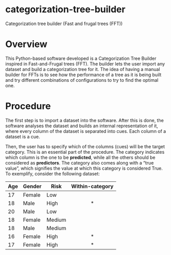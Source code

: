 # categorization-tree-builder
Categorization tree builder (Fast and frugal trees (FFT))

# Overview

This Python-based software developed is a Categorization Tree Builder inspired in Fast-and-Frugal trees  (FFT). The builder lets the user import any dataset and build a categorization tree for it. The idea of having a manual builder for FFTs is to see how the performance of a tree as it is being built and try different combinations of configurations to try to find the optimal one.

# Procedure

The first step is to import a dataset into the software. After this is done, the software analyses the dataset and builds an internal representation of it, where every column of the dataset is separated into cues. Each column of a dataset is a cue.

Then, the user has to specify which of the columns (cues) will be the target category. This is an essential part of the procedure. The category indicates which column is the one to be **predicted**, while all the others should be considered as **predictors**. The category also comes along with a “true value”, which signifies the value at which this category is considered True. To exemplify, consider the following dataset:

| Age | Gender | Risk   | Within-category |
|-----|--------|--------|:---------------:|
| 17  | Female | Low    |                 |
| 18  | Male   | High   |        *        |
| 20  | Male   | Low    |                 |
| 18  | Female | Medium |                 |
| 18  | Male   | Medium |                 |
| 16  | Female | High   |        *        |
| 17  | Female | High   |        *        |
